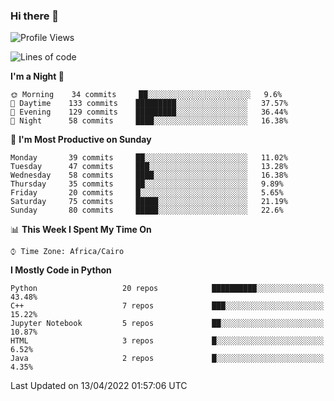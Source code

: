### Hi there 👋

<!--
**AMR-KELEG/AMR-KELEG** is a ✨ _special_ ✨ repository because its `README.md` (this file) appears on your GitHub profile.

Here are some ideas to get you started:

- 🔭 I’m currently working on ...
- 🌱 I’m currently learning ...
- 👯 I’m looking to collaborate on ...
- 🤔 I’m looking for help with ...
- 💬 Ask me about ...
- 📫 How to reach me: ...
- 😄 Pronouns: ...
- ⚡ Fun fact: ...
-->

<!--START_SECTION:waka-->
![Profile Views](http://img.shields.io/badge/Profile%20Views-0-blue)

![Lines of code](https://img.shields.io/badge/From%20Hello%20World%20I%27ve%20Written-2%20Million%20lines%20of%20code-blue)

**I'm a Night 🦉** 

```text
🌞 Morning    34 commits     ██░░░░░░░░░░░░░░░░░░░░░░░   9.6% 
🌆 Daytime    133 commits    █████████░░░░░░░░░░░░░░░░   37.57% 
🌃 Evening    129 commits    █████████░░░░░░░░░░░░░░░░   36.44% 
🌙 Night      58 commits     ████░░░░░░░░░░░░░░░░░░░░░   16.38%

```
📅 **I'm Most Productive on Sunday** 

```text
Monday       39 commits     ██░░░░░░░░░░░░░░░░░░░░░░░   11.02% 
Tuesday      47 commits     ███░░░░░░░░░░░░░░░░░░░░░░   13.28% 
Wednesday    58 commits     ████░░░░░░░░░░░░░░░░░░░░░   16.38% 
Thursday     35 commits     ██░░░░░░░░░░░░░░░░░░░░░░░   9.89% 
Friday       20 commits     █░░░░░░░░░░░░░░░░░░░░░░░░   5.65% 
Saturday     75 commits     █████░░░░░░░░░░░░░░░░░░░░   21.19% 
Sunday       80 commits     █████░░░░░░░░░░░░░░░░░░░░   22.6%

```


📊 **This Week I Spent My Time On** 

```text
⌚︎ Time Zone: Africa/Cairo

```

**I Mostly Code in Python** 

```text
Python                   20 repos            ██████████░░░░░░░░░░░░░░░   43.48% 
C++                      7 repos             ███░░░░░░░░░░░░░░░░░░░░░░   15.22% 
Jupyter Notebook         5 repos             ██░░░░░░░░░░░░░░░░░░░░░░░   10.87% 
HTML                     3 repos             █░░░░░░░░░░░░░░░░░░░░░░░░   6.52% 
Java                     2 repos             █░░░░░░░░░░░░░░░░░░░░░░░░   4.35%

```



 Last Updated on 13/04/2022 01:57:06 UTC
<!--END_SECTION:waka-->
